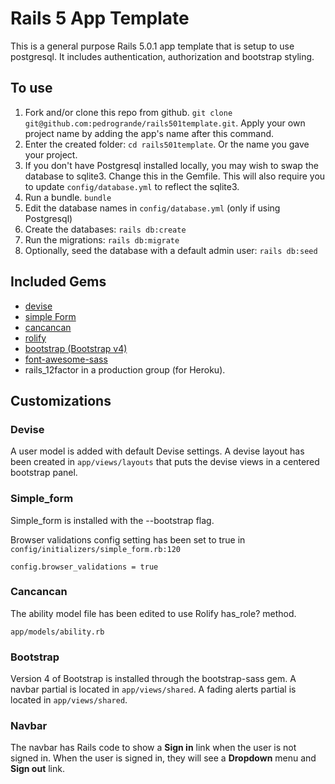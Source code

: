 # Rails 5 App Template

This is a general purpose Rails 5.0.1 app template that is setup to use postgresql.
It includes authentication, authorization and bootstrap styling.

## To use

1. Fork and/or clone this repo from github. `git clone git@github.com:pedrogrande/rails501template.git`. Apply your own project name by adding the app's name after this command.
2. Enter the created folder: `cd rails501template`. Or the name you gave your project.
3. If you don't have Postgresql installed locally, you may wish to swap the database to sqlite3. Change this in the Gemfile. This will also require you to update `config/database.yml` to reflect the sqlite3.
3. Run a bundle. `bundle`
4. Edit the database names in `config/database.yml` (only if using Postgresql)
5. Create the databases: `rails db:create`
6. Run the migrations: `rails db:migrate`
7. Optionally, seed the database with a default admin user: `rails db:seed`

## Included Gems

- [devise](https://github.com/plataformatec/devise)
- [simple Form](https://github.com/plataformatec/simple_form)
- [cancancan](https://github.com/CanCanCommunity/cancancan)
- [rolify](https://github.com/RolifyCommunity/rolify)
- [bootstrap (Bootstrap v4)](https://github.com/twbs/bootstrap-rubygem)
- [font-awesome-sass](https://github.com/FortAwesome/font-awesome-sass)
- rails_12factor in a production group (for Heroku).

## Customizations

### Devise

A user model is added with default Devise settings.
A devise layout has been created in `app/views/layouts` that puts the devise views in a centered bootstrap panel.

### Simple_form

Simple_form is installed with the --bootstrap flag.

Browser validations config setting has been set to true in `config/initializers/simple_form.rb:120`

`config.browser_validations = true`

### Cancancan

The ability model file has been edited to use Rolify has_role? method.

`app/models/ability.rb`

### Bootstrap

Version 4 of Bootstrap is installed through the bootstrap-sass gem.
A navbar partial is located in `app/views/shared`.
A fading alerts partial is located in `app/views/shared`.

### Navbar

The navbar has Rails code to show a **Sign in** link when the user is not signed in. When the user is signed in, they will see a **Dropdown** menu and **Sign out** link.
